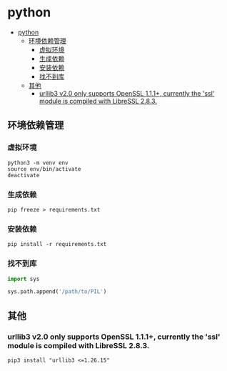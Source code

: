 # python

<!-- TOC -->
* [python](#python)
  * [环境依赖管理](#环境依赖管理)
    * [虚拟环境](#虚拟环境)
    * [生成依赖](#生成依赖)
    * [安装依赖](#安装依赖)
    * [找不到库](#找不到库)
  * [其他](#其他)
    * [urllib3 v2.0 only supports OpenSSL 1.1.1+, currently the 'ssl' module is compiled with LibreSSL 2.8.3.](#urllib3-v20-only-supports-openssl-111-currently-the--ssl-module-is-compiled-with-libressl-283)
<!-- TOC -->

## 环境依赖管理

### 虚拟环境

```shell
python3 -m venv env
source env/bin/activate
deactivate
```

### 生成依赖

```shell
pip freeze > requirements.txt
```

### 安装依赖

```shell
pip install -r requirements.txt

```

### 找不到库

```python
import sys

sys.path.append('/path/to/PIL')
```

## 其他

### urllib3 v2.0 only supports OpenSSL 1.1.1+, currently the 'ssl' module is compiled with LibreSSL 2.8.3.

```shell
pip3 install "urllib3 <=1.26.15"

```

